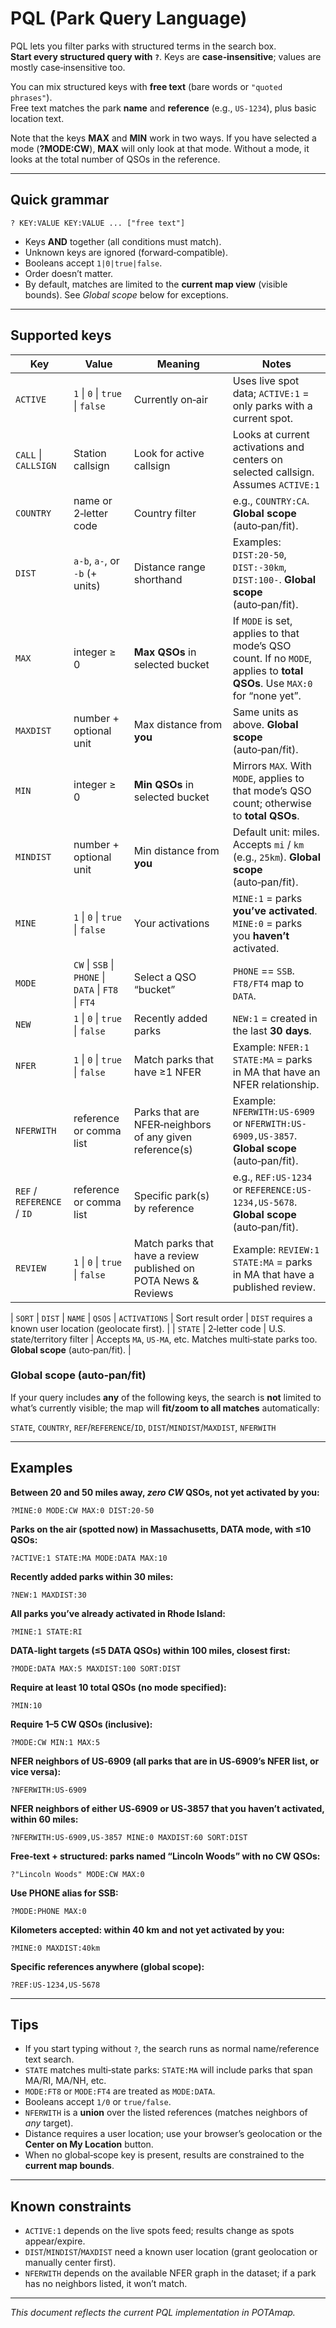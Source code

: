 # PQL (Park Query Language)

PQL lets you filter parks with structured terms in the search box.  
**Start every structured query with `?`**. Keys are **case‑insensitive**; values are mostly case‑insensitive too.

You can mix structured keys with **free text** (bare words or `"quoted phrases"`).  
Free text matches the park **name** and **reference** (e.g., `US-1234`), plus basic location text.

Note that the keys  **MAX** and **MIN** work in two ways. If you have selected a mode (**?MODE:CW**), **MAX** will only look at that mode. Without a mode, it looks at the total number of QSOs in the reference.

---

## Quick grammar

```
? KEY:VALUE KEY:VALUE ... ["free text"]
```
- Keys **AND** together (all conditions must match).
- Unknown keys are ignored (forward‑compatible).
- Booleans accept `1|0|true|false`.
- Order doesn’t matter.
- By default, matches are limited to the **current map view** (visible bounds). See *Global scope* below for exceptions.

---

## Supported keys

| Key | Value | Meaning | Notes |
|---|---|---|---|
| `ACTIVE` | `1` \| `0` \| `true` \| `false` | Currently on‑air | Uses live spot data; `ACTIVE:1` = only parks with a current spot. |
| `CALL` \| `CALLSIGN` | Station callsign | Look for active callsign | Looks at current activations and centers on selected callsign. Assumes `ACTIVE:1`|
| `COUNTRY` | name or 2‑letter code | Country filter | e.g., `COUNTRY:CA`. **Global scope** (auto‑pan/fit). |
| `DIST` | `a-b`, `a-`, or `-b` (+ units) | Distance range shorthand | Examples: `DIST:20-50`, `DIST:-30km`, `DIST:100-`. **Global scope** (auto‑pan/fit). |
| `MAX` | integer ≥ 0 | **Max QSOs** in selected bucket | If `MODE` is set, applies to that mode’s QSO count. If no `MODE`, applies to **total QSOs**. Use `MAX:0` for “none yet”. |
| `MAXDIST` | number + optional unit | Max distance from **you** | Same units as above. **Global scope** (auto‑pan/fit). |
| `MIN` | integer ≥ 0 | **Min QSOs** in selected bucket | Mirrors `MAX`. With `MODE`, applies to that mode’s QSO count; otherwise to **total QSOs**. |
| `MINDIST` | number + optional unit | Min distance from **you** | Default unit: miles. Accepts `mi` / `km` (e.g., `25km`). **Global scope** (auto‑pan/fit). |
| `MINE` | `1` \| `0` \| `true` \| `false` | Your activations | `MINE:1` = parks **you’ve activated**. `MINE:0` = parks you **haven’t** activated. |
| `MODE` | `CW` \| `SSB` \| `PHONE` \| `DATA` \| `FT8` \| `FT4` | Select a QSO “bucket” | `PHONE` == `SSB`. `FT8/FT4` map to `DATA`. |
| `NEW` | `1` \| `0` \| `true` \| `false` | Recently added parks | `NEW:1` = created in the last **30 days**. |
| `NFER` | `1` \| `0` \| `true` \| `false` | Match parks that have ≥1 NFER | Example: `NFER:1 STATE:MA` = parks in MA that have an NFER relationship. |
| `NFERWITH` | reference or comma list | Parks that are NFER‑neighbors of any given reference(s) | Example: `NFERWITH:US-6909` or `NFERWITH:US-6909,US-3857`. **Global scope** (auto‑pan/fit). |
| `REF` / `REFERENCE` / `ID` | reference or comma list | Specific park(s) by reference | e.g., `REF:US-1234` or `REFERENCE:US-1234,US-5678`. **Global scope** (auto‑pan/fit). |
| `REVIEW` | `1` \| `0` \| `true` \| `false` | Match parks that have a review published on POTA News & Reviews | Example: `REVIEW:1 STATE:MA` = parks in MA that have a published review. |

| `SORT` | `DIST` \| `NAME` \| `QSOS` \| `ACTIVATIONS` | Sort result order | `DIST` requires a known user location (geolocate first). |
| `STATE` | 2‑letter code | U.S. state/territory filter | Accepts `MA`, `US-MA`, etc. Matches multi‑state parks too. **Global scope** (auto‑pan/fit). |

### Global scope (auto‑pan/fit)
If your query includes **any** of the following keys, the search is **not** limited to what’s currently visible; the map will **fit/zoom to all matches** automatically:

`STATE`, `COUNTRY`, `REF`/`REFERENCE`/`ID`, `DIST`/`MINDIST`/`MAXDIST`, `NFERWITH`

---

## Examples

**Between 20 and 50 miles away, *zero CW* QSOs, not yet activated by you:**
```
?MINE:0 MODE:CW MAX:0 DIST:20-50
```

**Parks on the air (spotted now) in Massachusetts, DATA mode, with ≤10 QSOs:**
```
?ACTIVE:1 STATE:MA MODE:DATA MAX:10
```

**Recently added parks within 30 miles:**
```
?NEW:1 MAXDIST:30
```

**All parks you’ve already activated in Rhode Island:**
```
?MINE:1 STATE:RI
```

**DATA‑light targets (≤5 DATA QSOs) within 100 miles, closest first:**
```
?MODE:DATA MAX:5 MAXDIST:100 SORT:DIST
```

**Require at least 10 total QSOs (no mode specified):**
```
?MIN:10
```

**Require 1–5 CW QSOs (inclusive):**
```
?MODE:CW MIN:1 MAX:5
```

**NFER neighbors of US‑6909 (all parks that are in US‑6909’s NFER list, or vice versa):**
```
?NFERWITH:US-6909
```

**NFER neighbors of either US‑6909 or US‑3857 that you haven’t activated, within 60 miles:**
```
?NFERWITH:US-6909,US-3857 MINE:0 MAXDIST:60 SORT:DIST
```

**Free‑text + structured: parks named “Lincoln Woods” with no CW QSOs:**
```
?"Lincoln Woods" MODE:CW MAX:0
```

**Use PHONE alias for SSB:**
```
?MODE:PHONE MAX:0
```

**Kilometers accepted: within 40 km and not yet activated by you:**
```
?MINE:0 MAXDIST:40km
```

**Specific references anywhere (global scope):**
```
?REF:US-1234,US-5678
```

---

## Tips
- If you start typing without `?`, the search runs as normal name/reference text search.
- `STATE` matches multi‑state parks: `STATE:MA` will include parks that span MA/RI, MA/NH, etc.
- `MODE:FT8` or `MODE:FT4` are treated as `MODE:DATA`.
- Booleans accept `1/0` or `true/false`.
- `NFERWITH` is a **union** over the listed references (matches neighbors of *any* target).
- Distance requires a user location; use your browser’s geolocation or the **Center on My Location** button.
- When no global‑scope key is present, results are constrained to the **current map bounds**.

---

## Known constraints
- `ACTIVE:1` depends on the live spots feed; results change as spots appear/expire.
- `DIST`/`MINDIST`/`MAXDIST` need a known user location (grant geolocation or manually center first).
- `NFERWITH` depends on the available NFER graph in the dataset; if a park has no neighbors listed, it won’t match.

---

*This document reflects the current PQL implementation in POTAmap.*
